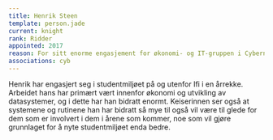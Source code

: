 ```yaml
---
title: Henrik Steen
template: person.jade
current: knight
rank: Ridder
appointed: 2017
reason: For sitt enorme engasjement for økonomi- og IT-gruppen i Cybernetisk Selskab tildeles Henrik Steen graden Ridder av Hennes Majestet Keiserpingvinen den Fornemmes orden.
associations: cyb
---
```


Henrik har engasjert seg i studentmiljøet på og utenfor Ifi i en årrekke. Arbeidet hans har primært vært innenfor økonomi og utvikling av datasystemer, og i dette har han bidratt enormt. Keiserinnen ser også at systemene og rutinene han har bidratt så mye til også vil være til glede for dem som er involvert i dem i årene som kommer, noe som vil gjøre grunnlaget for å nyte studentmiljøet enda bedre.

